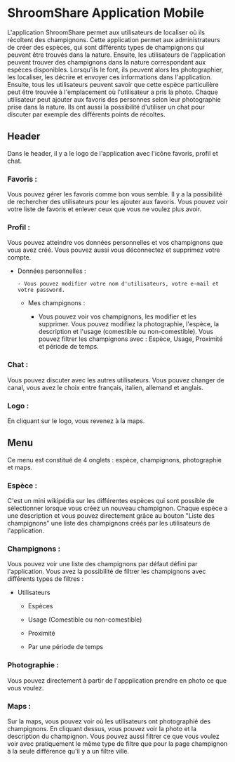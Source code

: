 # ShroomShare Application Mobile

L'application ShroomShare permet aux utilisateurs de localiser où ils récoltent des champignons. 
Cette application permet aux administrateurs de créer des espèces, qui sont différents types de champignons qui peuvent être trouvés dans la nature. 
Ensuite, les utilisateurs de l'application peuvent trouver des champignons dans la nature correspondant aux espèces disponibles. 
Lorsqu'ils le font, ils peuvent alors les photographier, les localiser, les décrire et envoyer ces informations dans l'application. 
Ensuite, tous les utilisateurs peuvent savoir que cette espèce particulière peut être trouvée à l'emplacement où l'utilisateur a pris la photo.
Chaque utilisateur peut ajouter aux favoris des personnes selon leur photographie prise dans la nature. Ils ont aussi la possibilité d'utiliser un chat
pour discuter par exemple des différents points de récoltes.

## Header 

Dans le header, il y a le logo de l'application avec l'icône favoris, profil et chat.

### Favoris :

Vous pouvez gérer les favoris comme bon vous semble. Il y a la possibilité de rechercher des utilisateurs pour les ajouter aux favoris. Vous pouvez voir
votre liste de favoris et enlever ceux que vous ne voulez plus avoir.

### Profil :

Vous pouvez atteindre vos données personnelles et vos champignons que vous avez créé. Vous pouvez aussi vous déconnectez et supprimez votre compte.

  - Données personnelles :
				
		- Vous pouvez modifier votre nom d'utilisateurs, votre e-mail et votre password.

	- Mes champignons :
				
		- Vous pouvez voir vos champignons, les modifier et les supprimer. Vous pouvez modifiez la photographie, 
		l'espèce, la description et l'usage (comestible ou non-comestible). Vous pouvez filtrer les champignons avec : Espèce, Usage, Proximité et période de temps.

### Chat :

Vous pouvez discuter avec les autres utilisateurs. Vous pouvez changer de canal, vous avez le choix entre français, italien, allemand et anglais.

### Logo :

En cliquant sur le logo, vous revenez à la maps.


## Menu

Ce menu est constitué de 4 onglets : espèce, champignons, photographie et maps.

### Espèce :

C'est un mini wikipédia sur les différentes espèces qui sont possible de sélectionner lorsque vous créez un nouveau champignon. Chaque espèce a une description et vous pouvez directement 
grâce au bouton "Liste des champignons" une liste des champignons créés par les utilisateurs de l'application.

### Champignons :

Vous pouvez voir une liste des champignons par défaut défini par l'application. Vous avez la possibilité de filtrer les champignons avec différents types de filtres :

  - Utilisateurs
		
	- Espèces
	
	- Usage (Comestible ou non-comestible)

	- Proximité

	- Par une période de temps

### Photographie :

Vous pouvez directement à partir de l'appplication prendre en photo ce que vous voulez.

### Maps :

Sur la maps, vous pouvez voir où les utilisateurs ont photographié des champignons. En cliquant dessus, vous pouvez voir la photo et la description du champignon. 
Vous pouvez aussi filtrer ce que vous voulez voir avec pratiquement le même type de filtre que pour la page champignon à la seule différence qu'il y a un filtre ville.

